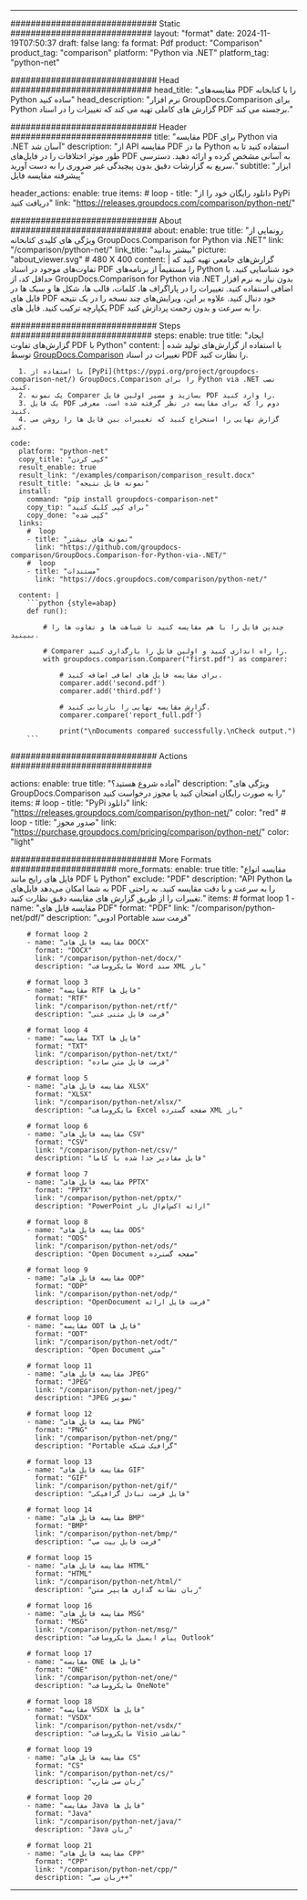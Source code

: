 
---
############################# Static ############################
layout: "format"
date:  2024-11-19T07:50:37
draft: false
lang: fa
format: Pdf
product: "Comparison"
product_tag: "comparison"
platform: "Python via .NET"
platform_tag: "python-net"

############################# Head ############################
head_title: "مقایسه‌های PDF را با کتابخانه Python ساده کنید"
head_description: "نرم افزار GroupDocs.Comparison برای Python گزارش های کاملی تهیه می کند که تغییرات را در اسناد PDF برجسته می کند."

############################# Header ############################
title: "مقایسه PDF برای Python via .NET آسان شد" 
description: "از API مقایسه PDF ما در Python استفاده کنید تا به طور موثر اختلافات را در فایل‌های PDF به آسانی مشخص کرده و ارائه دهید. دسترسی سریع به گزارشات دقیق بدون پیچیدگی غیر ضروری را به دست آورید."
subtitle: "ابزار پیشرفته مقایسه فایل" 

header_actions:
  enable: true
  items:
    #  loop
    - title: "دانلود رایگان خود را از PyPi دریافت کنید"
      link: "https://releases.groupdocs.com/comparison/python-net/"
      
############################# About ############################
about:
    enable: true
    title: "رونمایی از ویژگی های کلیدی کتابخانه GroupDocs.Comparison for Python via .NET"
    link: "/comparison/python-net/"
    link_title: "بیشتر بدانید"
    picture: "about_viewer.svg" # 480 X 400
    content: |
       گزارش‌های جامعی تهیه کنید که تفاوت‌های موجود در اسناد PDF را مستقیماً از برنامه‌های Python خود شناسایی کنید. با حداقل کد، از GroupDocs.Comparison for Python via .NET بدون نیاز به نرم افزار اضافی استفاده کنید. تغییرات را در پاراگراف ها، کلمات، قالب ها، شکل ها و سبک ها در فایل های PDF خود دنبال کنید. علاوه بر این، ویرایش‌های چند نسخه را در یک نتیجه یکپارچه ترکیب کنید. فایل های PDF را به سرعت و بدون زحمت پردازش کنید.

############################# Steps ############################
steps:
    enable: true
    title: "ایجاد گزارش‌های تفاوت PDF با Python"
    content: |
      با استفاده از گزارش‌های تولید شده توسط [GroupDocs.Comparison](https://products.groupdocs.com/comparison/python-net/) تغییرات در اسناد PDF را نظارت کنید.
      
      1. با استفاده از [PyPi](https://pypi.org/project/groupdocs-comparison-net/) GroupDocs.Comparison را برای Python via .NET نصب کنید.
      2. یک نمونه Comparer بسازید و مسیر اولین فایل PDF را وارد کنید.
      3. یک فایل PDF دوم را که برای مقایسه در نظر گرفته شده است، معرفی کنید.
      4. گزارش نهایی را استخراج کنید که تغییرات بین فایل ها را روشن می کند.
   
    code:
      platform: "python-net"
      copy_title: "کپی کردن"
      result_enable: true
      result_link: "/examples/comparison/comparison_result.docx"
      result_title: "نمونه فایل نتیجه"
      install:
        command: "pip install groupdocs-comparison-net"
        copy_tip: "برای کپی کلیک کنید"
        copy_done: "کپی شده"
      links:
        #  loop
        - title: "نمونه های بیشتر"
          link: "https://github.com/groupdocs-comparison/GroupDocs.Comparison-for-Python-via-.NET/"
        #  loop
        - title: "مستندات"
          link: "https://docs.groupdocs.com/comparison/python-net/"
          
      content: |
        ```python {style=abap}
        def run():

            # چندین فایل را با هم مقایسه کنید تا شباهت ها و تفاوت ها را ببینید.

            # Comparer را راه اندازی کنید و اولین فایل را بارگذاری کنید.
            with groupdocs.comparison.Comparer("first.pdf") as comparer:

                # برای مقایسه فایل های اضافی اضافه کنید.
                comparer.add('second.pdf')
                comparer.add('third.pdf')

                # گزارش مقایسه نهایی را بازیابی کنید.
                comparer.compare('report_full.pdf')

                print("\nDocuments compared successfully.\nCheck output.")
        ```            

############################# Actions ############################

actions:
  enable: true
  title: "آماده شروع هستید؟"
  description: "ویژگی های GroupDocs.Comparison را به صورت رایگان امتحان کنید یا مجوز درخواست کنید"
  items:
    #  loop
    - title: "PyPi دانلود"
      link: "https://releases.groupdocs.com/comparison/python-net/"
      color: "red"
        #  loop
    - title: "صدور مجوز"
      link: "https://purchase.groupdocs.com/pricing/comparison/python-net/"
      color: "light"


############################# More Formats #####################
more_formats:
    enable: true
    title: "مقایسه انواع فایل های رایج مانند PDF با Python"
    exclude: "PDF"
    description: "API Python ما به شما امکان می‌دهد فایل‌های PDF را به سرعت و با دقت مقایسه کنید. به راحتی تغییرات را از طریق گزارش های مقایسه دقیق نظارت کنید."
    items: 
        # format loop 1
        - name: "مقایسه فایل های PDF"
          format: "PDF"
          link: "/comparison/python-net/pdf/"
          description: "ادوبی Portable فرمت سند"

        # format loop 2
        - name: "مقایسه فایل های DOCX"
          format: "DOCX"
          link: "/comparison/python-net/docx/"
          description: "مایکروسافت Word سند XML باز"

        # format loop 3
        - name: "مقایسه RTF فایل ها"
          format: "RTF"
          link: "/comparison/python-net/rtf/"
          description: "فرمت فایل متنی غنی"

        # format loop 4
        - name: "مقایسه TXT فایل ها"
          format: "TXT"
          link: "/comparison/python-net/txt/"
          description: "فرمت فایل متن ساده"

        # format loop 5
        - name: "مقایسه فایل های XLSX"
          format: "XLSX"
          link: "/comparison/python-net/xlsx/"
          description: "مایکروسافت Excel صفحه گسترده XML باز"

        # format loop 6
        - name: "مقایسه فایل های CSV"
          format: "CSV"
          link: "/comparison/python-net/csv/"
          description: "فایل مقادیر جدا شده با کاما"

        # format loop 7
        - name: "مقایسه فایل های PPTX"
          format: "PPTX"
          link: "/comparison/python-net/pptx/"
          description: "PowerPoint ارائه اکس‌ام‌ال باز"

        # format loop 8
        - name: "مقایسه فایل های ODS"
          format: "ODS"
          link: "/comparison/python-net/ods/"
          description: "Open Document صفحه گسترده"

        # format loop 9
        - name: "مقایسه فایل های ODP"
          format: "ODP"
          link: "/comparison/python-net/odp/"
          description: "OpenDocument فرمت فایل ارائه"

        # format loop 10
        - name: "مقایسه ODT فایل ها"
          format: "ODT"
          link: "/comparison/python-net/odt/"
          description: "Open Document متن"

        # format loop 11
        - name: "مقایسه فایل های JPEG"
          format: "JPEG"
          link: "/comparison/python-net/jpeg/"
          description: "JPEG تصویر"

        # format loop 12
        - name: "مقایسه فایل های PNG"
          format: "PNG"
          link: "/comparison/python-net/png/"
          description: "Portable گرافیک شبکه"

        # format loop 13
        - name: "مقایسه فایل های GIF"
          format: "GIF"
          link: "/comparison/python-net/gif/"
          description: "فایل فرمت تبادل گرافیکی"

        # format loop 14
        - name: "مقایسه فایل های BMP"
          format: "BMP"
          link: "/comparison/python-net/bmp/"
          description: "فرمت فایل بیت مپ"

        # format loop 15
        - name: "مقایسه فایل های HTML"
          format: "HTML"
          link: "/comparison/python-net/html/"
          description: "زبان نشانه گذاری هایپر متن"

        # format loop 16
        - name: "مقایسه فایل های MSG"
          format: "MSG"
          link: "/comparison/python-net/msg/"
          description: "پیام ایمیل مایکروسافت Outlook"

        # format loop 17
        - name: "مقایسه ONE فایل ها"
          format: "ONE"
          link: "/comparison/python-net/one/"
          description: "مایکروسافت OneNote"

        # format loop 18
        - name: "مقایسه VSDX فایل ها"
          format: "VSDX"
          link: "/comparison/python-net/vsdx/"
          description: "مایکروسافت Visio نقاشی"

        # format loop 19
        - name: "مقایسه فایل های CS"
          format: "CS"
          link: "/comparison/python-net/cs/"
          description: "زبان سی شارپ"

        # format loop 20
        - name: "مقایسه Java فایل ها"
          format: "Java"
          link: "/comparison/python-net/java/"
          description: "Java زبان"
          
        # format loop 21
        - name: "مقایسه فایل های CPP"
          format: "CPP"
          link: "/comparison/python-net/cpp/"
          description: "زبان سی++"
---
